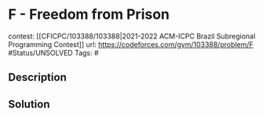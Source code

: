 # F - Freedom from Prison

contest: [[CFICPC/103388/103388|2021-2022 ACM-ICPC Brazil Subregional Programming Contest]]
url: https://codeforces.com/gym/103388/problem/F
#Status/UNSOLVED
Tags: #

## Description

## Solution

